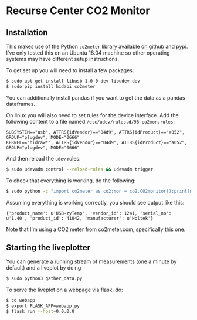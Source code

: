 # Recurse Center CO2 Monitor

## Installation

This makes use of the Python `co2meter` library available [on
github](https://github.com/vfilimonov/co2meter) and
[pypi](https://pypi.org/project/CO2meter/). I've only tested this on an Ubuntu
18.04 machine so other operating systems may have different setup instructions.


To get set up you will need to install a few packages:

```bash
$ sudo apt-get install libusb-1.0-0-dev libudev-dev
$ sudo pip install hidapi co2meter
```

You can additionally install pandas if you want to get the data as a pandas
dataframes. 

On linux you will also need to set rules for the device interface. Add the
following content to a file named `/etc/udev/rules.d/98-co2mon.rules`:

```
SUBSYSTEM=="usb", ATTRS{idVendor}=="04d9", ATTRS{idProduct}=="a052", GROUP="plugdev", MODE="0666"
KERNEL=="hidraw*", ATTRS{idVendor}=="04d9", ATTRS{idProduct}=="a052", GROUP="plugdev", MODE="0666"
```

And then reload the `udev` rules:

```bash
$ sudo udevadm control --reload-rules && udevadm trigger
```

To check that everything is working, do the following:

```bash
$ sudo python -c "import co2meter as co2;mon = co2.CO2monitor();print(mon.info)"
```

Assuming everything is working correctly, you should see output like this:

```
{'product_name': u'USB-zyTemp', 'vendor_id': 1241, 'serial_no': u'1.40', 'product_id': 41042, 'manufacturer': u'Holtek'}
```

Note that I'm using a CO2 meter from co2meter.com, specifically [this
one](https://www.co2meter.com/collections/desktop/products/co2mini-co2-indoor-air-quality-monitor).

## Starting the liveplotter

You can generate a running stream of measurements (one a minute by default) and
a liveplot by doing

```bash
$ sudo python3 gather_data.py
```

To serve the liveplot on a webpage via flask, do:

```bash
$ cd webapp
$ export FLASK_APP=webapp.py
$ flask run --host=0.0.0.0
```
